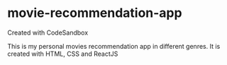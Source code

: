 # movie-recommendation-app
Created with CodeSandbox

This is my personal movies recommendation app in different genres. It is created with HTML, CSS and ReactJS
